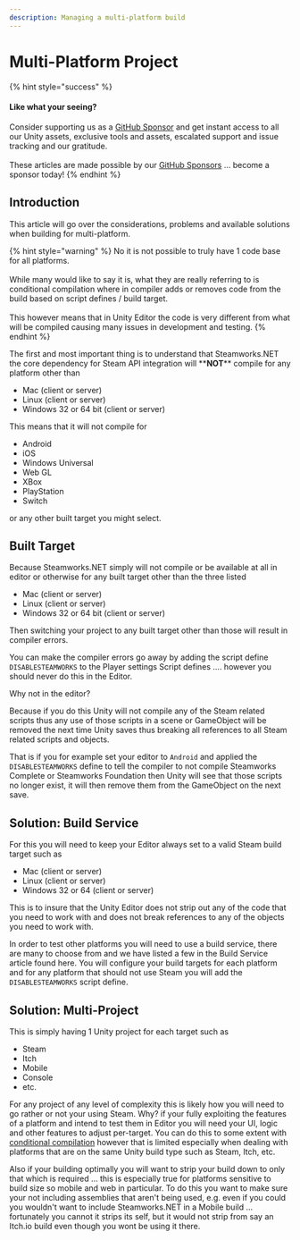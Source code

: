 ```yaml
---
description: Managing a multi-platform build
---
```


# Multi-Platform Project

{% hint style="success" %}
#### Like what your seeing?

Consider supporting us as a [GitHub Sponsor](../../../company/become-a-sponsor.md) and get instant access to all our Unity assets, exclusive tools and assets, escalated support and issue tracking and our gratitude.\
\
These articles are made possible by our [GitHub Sponsors](https://github.com/sponsors/heathen-engineering) ... become a sponsor today!
{% endhint %}

## Introduction

This article will go over the considerations, problems and available solutions when building for multi-platform.

{% hint style="warning" %}
No it is not possible to truly have 1 code base for all platforms.\
\
While many would like to say it is, what they are really referring to is conditional compilation where in compiler adds or removes code from the build based on script defines / build target.\
\
This however means that in Unity Editor the code is very different from what will be compiled causing many issues in development and testing.
{% endhint %}

The first and most important thing is to understand that Steamworks.NET the core dependency for Steam API integration will \*\***NOT**\*\* compile for any platform other than

* Mac (client or server)
* Linux (client or server)
* Windows 32 or 64 bit (client or server)

This means that it will not compile for&#x20;

* Android
* iOS
* Windows Universal
* Web GL
* XBox
* PlayStation
* Switch

or any other built target you might select.

## Built Target

Because Steamworks.NET simply will not compile or be available at all in editor or otherwise for any built target other than the three listed

* Mac (client or server)
* Linux (client or server)
* Windows 32 or 64 bit (client or server)

Then switching your project to any built target other than those will result in compiler errors.

You can make the compiler errors go away by adding the script define `DISABLESTEAMWORKS` to the Player settings Script defines .... however you should never do this in the Editor.

Why not in the editor?

Because if you do this Unity will not compile any of the Steam related scripts thus any use of those scripts in a scene or GameObject will be removed the next time Unity saves thus breaking all references to all Steam related scripts and objects.

That is if you for example set your editor to `Android` and applied the `DISABLESTEAMWORKS` define to tell the compiler to not compile Steamworks Complete or Steamworks Foundation then Unity will see that those scripts no longer exist, it will then remove them from the GameObject on the next save.

## Solution: Build Service

For this you will need to keep your Editor always set to a valid Steam build target such as&#x20;

* Mac (client or server)
* Linux (client or server)
* Windows 32 or 64 (client or server)

This is to insure that the Unity Editor does not strip out any of the code that you need to work with and does not break references to any of the objects you need to work with.

In order to test other platforms you will need to use a build service, there are many to choose from and we have listed a few in the Build Service article found here. You will configure your build targets for each platform and for any platform that should not use Steam you will add the `DISABLESTEAMWORKS` script define.

## Solution: Multi-Project

This is simply having 1 Unity project for each target such as&#x20;

* Steam
* Itch
* Mobile
* Console
* etc.

For any project of any level of complexity this is likely how you will need to go rather or not your using Steam. Why? if your fully exploiting the features of a platform and intend to test them in Editor you will need your UI, logic and other features to adjust per-target. You can do this to some extent with [conditional compilation](https://docs.unity3d.com/Manual/PlatformDependentCompilation.html) however that is limited especially when dealing with platforms that are on the same Unity build type such as Steam, Itch, etc.

Also if your building optimally you will want to strip your build down to only that which is required ... this is especially true for platforms sensitive to build size so mobile and web in particular. To do this you want to make sure your not including assemblies that aren't being used, e.g. even if you could you wouldn't want to include Steamworks.NET in a Mobile build ... fortunately you cannot it strips its self, but it would not strip from say an Itch.io build even though you wont be using it there.
